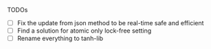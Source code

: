 TODOs

- [ ] Fix the update from json method to be real-time safe and efficient
- [ ] Find a solution for atomic only lock-free setting
- [ ] Rename everything to tanh-lib